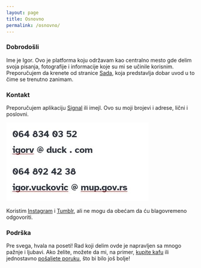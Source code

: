 ```yaml
---
layout: page
title: Osnovno
permalink: /osnovno/
---
```


### Dobrodošli

Ime je Igor. Ovo je platforma koju održavam kao centralno mesto gde delim svoja pisanja, fotografije i informacije koje su mi se učinile korisnim. Preporučujem da krenete od stranice [Sada](/sada.markdown), koja predstavlja dobar uvod u to čime se trenutno zanimam.

### Kontakt

Preporučujem aplikaciju [Signal](https://signal.org/) ili imejl. Ovo su moji brojevi i adrese, lični i poslovni.

![contact](/media/tel.jpg)

Koristim [Instagram](https://www.instagram.com/igorv.blog/) i [Tumblr](https://capturamundi.blog), ali ne mogu da obećam da ću blagovremeno odgovoriti.

### Podrška 

Pre svega, hvala na poseti! Rad koji delim ovde je napravljen sa mnogo pažnje i ljubavi. Ako želite, možete da mi, na primer, [kupite kafu](https://www.buymeacoffee.com/igorv42) ili jednostavno [pošaljete poruku](#kontakt), što bi bilo još bolje!

